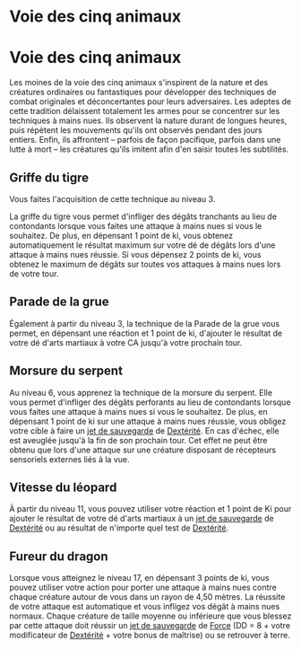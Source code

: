 [][Items]

# Voie des cinq animaux

[][Generic]

# Voie des cinq animaux

Les moines de la voie des cinq animaux s'inspirent de la nature et des créatures ordinaires ou fantastiques pour développer des techniques de combat originales et déconcertantes pour leurs adversaires. Les adeptes de cette tradition délaissent totalement les armes pour se concentrer sur les techniques à mains nues. Ils observent la nature durant de longues heures, puis répètent les mouvements qu'ils ont observés pendant des jours entiers. Enfin, ils affrontent – parfois de façon pacifique, parfois dans une lutte à mort – les créatures qu'ils imitent afin d'en saisir toutes les subtilités.

[][Generic]

## Griffe du tigre

Vous faites l'acquisition de cette technique au niveau 3.

La griffe du tigre vous permet d'infliger des dégâts tranchants au lieu de contondants lorsque vous faites une attaque à mains nues si vous le souhaitez. De plus, en dépensant 1 point de ki, vous obtenez automatiquement le résultat maximum sur votre dé de dégâts lors d'une attaque à mains nues réussie. Si vous dépensez 2 points de ki, vous obtenez le maximum de dégâts sur toutes vos attaques à mains nues lors de votre tour.

[][Generic]

## Parade de la grue

Également à partir du niveau 3, la technique de la Parade de la grue vous permet, en dépensant une réaction et 1 point de ki, d'ajouter le résultat de votre dé d'arts martiaux à votre CA jusqu'à votre prochain tour.

[][Generic]

## Morsure du serpent

Au niveau 6, vous apprenez la technique de la morsure du serpent. Elle vous permet d'infliger des dégâts perforants au lieu de contondants lorsque vous faites une attaque à mains nues si vous le souhaitez. De plus, en dépensant 1 point de ki sur une attaque à mains nues réussie, vous obligez votre cible à faire un [jet de sauvegarde] de [Dextérité]. En cas d'échec, elle est aveuglée jusqu'à la fin de son prochain tour. Cet effet ne peut être obtenu que lors d'une attaque sur une créature disposant de récepteurs sensoriels externes liés à la vue.

[][Generic]

## Vitesse du léopard

À partir du niveau 11, vous pouvez utiliser votre réaction et 1 point de Ki pour ajouter le résultat de votre dé d'arts martiaux à un [jet de sauvegarde] de [Dextérité] ou au résultat de n'importe quel test de [Dextérité].

[][Generic]

## Fureur du dragon

Lorsque vous atteignez le niveau 17, en dépensant 3 points de ki, vous pouvez utiliser votre action pour porter une attaque à mains nues contre chaque créature autour de vous dans un rayon de 4,50 mètres. La réussite de votre attaque est automatique et vous infligez vos dégât à mains nues normaux. Chaque créature de taille moyenne ou inférieure que vous blessez par cette attaque doit réussir un [jet de sauvegarde] de [Force] (DD = 8 + votre modificateur de [Dextérité] + votre bonus de maîtrise) ou se retrouver à terre.

[Dextérité]: abilities_hd.md#dextérité
[Force]: abilities_hd.md#force
[jet de sauvegarde]: abilities_hd.md#jets-de-sauvegarde


[Items]: #
[Generic]: #
